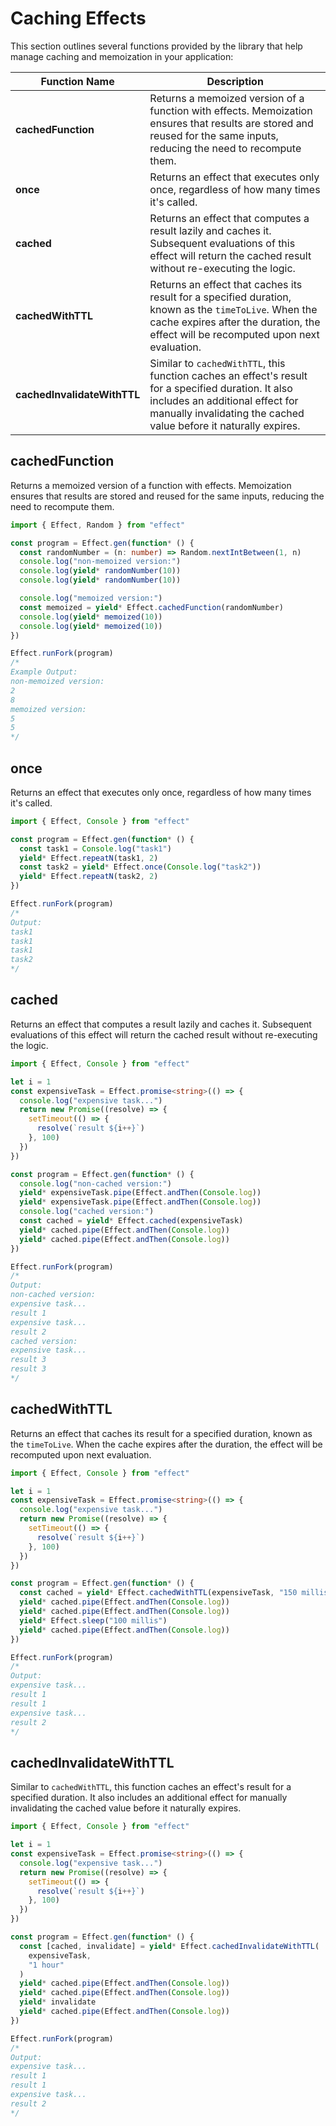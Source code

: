 # Caching Effects

This section outlines several functions provided by the library that help manage caching and memoization in your application:

| Function Name               | Description                                                                                                                                                                                                 |
| --------------------------- | ----------------------------------------------------------------------------------------------------------------------------------------------------------------------------------------------------------- |
| **cachedFunction**          | Returns a memoized version of a function with effects. Memoization ensures that results are stored and reused for the same inputs, reducing the need to recompute them.                                     |
| **once**                    | Returns an effect that executes only once, regardless of how many times it's called.                                                                                                                        |
| **cached**                  | Returns an effect that computes a result lazily and caches it. Subsequent evaluations of this effect will return the cached result without re-executing the logic.                                          |
| **cachedWithTTL**           | Returns an effect that caches its result for a specified duration, known as the `timeToLive`. When the cache expires after the duration, the effect will be recomputed upon next evaluation.                |
| **cachedInvalidateWithTTL** | Similar to `cachedWithTTL`, this function caches an effect's result for a specified duration. It also includes an additional effect for manually invalidating the cached value before it naturally expires. |

## cachedFunction

Returns a memoized version of a function with effects. Memoization ensures that results are stored and reused for the same inputs, reducing the need to recompute them.

```ts
import { Effect, Random } from "effect"

const program = Effect.gen(function* () {
  const randomNumber = (n: number) => Random.nextIntBetween(1, n)
  console.log("non-memoized version:")
  console.log(yield* randomNumber(10))
  console.log(yield* randomNumber(10))

  console.log("memoized version:")
  const memoized = yield* Effect.cachedFunction(randomNumber)
  console.log(yield* memoized(10))
  console.log(yield* memoized(10))
})

Effect.runFork(program)
/*
Example Output:
non-memoized version:
2
8
memoized version:
5
5
*/
```

## once

Returns an effect that executes only once, regardless of how many times it's called.

```ts
import { Effect, Console } from "effect"

const program = Effect.gen(function* () {
  const task1 = Console.log("task1")
  yield* Effect.repeatN(task1, 2)
  const task2 = yield* Effect.once(Console.log("task2"))
  yield* Effect.repeatN(task2, 2)
})

Effect.runFork(program)
/*
Output:
task1
task1
task1
task2
*/
```

## cached

Returns an effect that computes a result lazily and caches it. Subsequent evaluations of this effect will return the cached result without re-executing the logic.

```ts
import { Effect, Console } from "effect"

let i = 1
const expensiveTask = Effect.promise<string>(() => {
  console.log("expensive task...")
  return new Promise((resolve) => {
    setTimeout(() => {
      resolve(`result ${i++}`)
    }, 100)
  })
})

const program = Effect.gen(function* () {
  console.log("non-cached version:")
  yield* expensiveTask.pipe(Effect.andThen(Console.log))
  yield* expensiveTask.pipe(Effect.andThen(Console.log))
  console.log("cached version:")
  const cached = yield* Effect.cached(expensiveTask)
  yield* cached.pipe(Effect.andThen(Console.log))
  yield* cached.pipe(Effect.andThen(Console.log))
})

Effect.runFork(program)
/*
Output:
non-cached version:
expensive task...
result 1
expensive task...
result 2
cached version:
expensive task...
result 3
result 3
*/
```

## cachedWithTTL

Returns an effect that caches its result for a specified duration, known as the `timeToLive`. When the cache expires after the duration, the effect will be recomputed upon next evaluation.

```ts
import { Effect, Console } from "effect"

let i = 1
const expensiveTask = Effect.promise<string>(() => {
  console.log("expensive task...")
  return new Promise((resolve) => {
    setTimeout(() => {
      resolve(`result ${i++}`)
    }, 100)
  })
})

const program = Effect.gen(function* () {
  const cached = yield* Effect.cachedWithTTL(expensiveTask, "150 millis")
  yield* cached.pipe(Effect.andThen(Console.log))
  yield* cached.pipe(Effect.andThen(Console.log))
  yield* Effect.sleep("100 millis")
  yield* cached.pipe(Effect.andThen(Console.log))
})

Effect.runFork(program)
/*
Output:
expensive task...
result 1
result 1
expensive task...
result 2
*/
```

## cachedInvalidateWithTTL

Similar to `cachedWithTTL`, this function caches an effect's result for a specified duration. It also includes an additional effect for manually invalidating the cached value before it naturally expires.

```ts
import { Effect, Console } from "effect"

let i = 1
const expensiveTask = Effect.promise<string>(() => {
  console.log("expensive task...")
  return new Promise((resolve) => {
    setTimeout(() => {
      resolve(`result ${i++}`)
    }, 100)
  })
})

const program = Effect.gen(function* () {
  const [cached, invalidate] = yield* Effect.cachedInvalidateWithTTL(
    expensiveTask,
    "1 hour"
  )
  yield* cached.pipe(Effect.andThen(Console.log))
  yield* cached.pipe(Effect.andThen(Console.log))
  yield* invalidate
  yield* cached.pipe(Effect.andThen(Console.log))
})

Effect.runFork(program)
/*
Output:
expensive task...
result 1
result 1
expensive task...
result 2
*/
```
